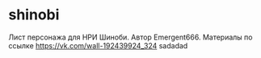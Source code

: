 # shinobi
Лист персонажа для НРИ Шиноби.
Автор Emergent666.
Материалы по ссылке https://vk.com/wall-192439924_324
sadadad
